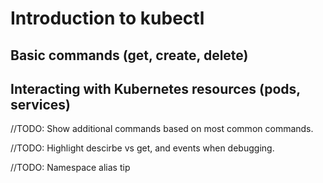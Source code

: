 # Introduction to kubectl

## Basic commands (get, create, delete)

## Interacting with Kubernetes resources (pods, services)

//TODO: Show additional commands based on most common commands.

//TODO: Highlight descirbe vs get, and events when debugging.

//TODO: Namespace alias tip

